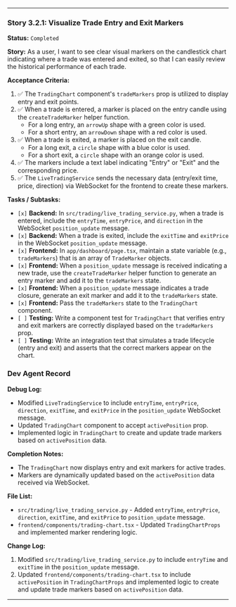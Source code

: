 ---

### **Story 3.2.1: Visualize Trade Entry and Exit Markers**

**Status:** `Completed`

**Story:**
As a user, I want to see clear visual markers on the candlestick chart indicating where a trade was entered and exited, so that I can easily review the historical performance of each trade.

**Acceptance Criteria:**
1.  ✅ The `TradingChart` component's `tradeMarkers` prop is utilized to display entry and exit points.
2.  ✅ When a trade is entered, a marker is placed on the entry candle using the `createTradeMarker` helper function.
    *   For a long entry, an `arrowUp` shape with a green color is used.
    *   For a short entry, an `arrowDown` shape with a red color is used.
3.  ✅ When a trade is exited, a marker is placed on the exit candle.
    *   For a long exit, a `circle` shape with a blue color is used.
    *   For a short exit, a `circle` shape with an orange color is used.
4.  ✅ The markers include a text label indicating "Entry" or "Exit" and the corresponding price.
5.  ✅ The `LiveTradingService` sends the necessary data (entry/exit time, price, direction) via WebSocket for the frontend to create these markers.

**Tasks / Subtasks:**
-   `[x]` **Backend:** In `src/trading/live_trading_service.py`, when a trade is entered, include the `entryTime`, `entryPrice`, and `direction` in the WebSocket `position_update` message.
-   `[x]` **Backend:** When a trade is exited, include the `exitTime` and `exitPrice` in the WebSocket `position_update` message.
-   `[x]` **Frontend:** In `app/dashboard/page.tsx`, maintain a state variable (e.g., `tradeMarkers`) that is an array of `TradeMarker` objects.
-   `[x]` **Frontend:** When a `position_update` message is received indicating a new trade, use the `createTradeMarker` helper function to generate an entry marker and add it to the `tradeMarkers` state.
-   `[x]` **Frontend:** When a `position_update` message indicates a trade closure, generate an exit marker and add it to the `tradeMarkers` state.
-   `[x]` **Frontend:** Pass the `tradeMarkers` state to the `TradingChart` component.
-   `[ ]` **Testing:** Write a component test for `TradingChart` that verifies entry and exit markers are correctly displayed based on the `tradeMarkers` prop.
-   `[ ]` **Testing:** Write an integration test that simulates a trade lifecycle (entry and exit) and asserts that the correct markers appear on the chart.

### **Dev Agent Record**

**Debug Log:**
- Modified `LiveTradingService` to include `entryTime`, `entryPrice`, `direction`, `exitTime`, and `exitPrice` in the `position_update` WebSocket message.
- Updated `TradingChart` component to accept `activePosition` prop.
- Implemented logic in `TradingChart` to create and update trade markers based on `activePosition` data.

**Completion Notes:**
- The `TradingChart` now displays entry and exit markers for active trades.
- Markers are dynamically updated based on the `activePosition` data received via WebSocket.

**File List:**
- `src/trading/live_trading_service.py` - Added `entryTime`, `entryPrice`, `direction`, `exitTime`, and `exitPrice` to `position_update` message.
- `frontend/components/trading-chart.tsx` - Updated `TradingChartProps` and implemented marker rendering logic.

**Change Log:**
1.  Modified `src/trading/live_trading_service.py` to include `entryTime` and `exitTime` in the `position_update` message.
2.  Updated `frontend/components/trading-chart.tsx` to include `activePosition` in `TradingChartProps` and implemented logic to create and update trade markers based on `activePosition` data.

---